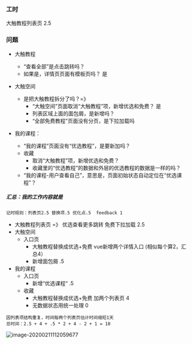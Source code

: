 ### 工时

大触教程列表页 2.5

### 问题

- 大触教程
  - “查看全部”是点击跳转吗？
  - 如果是，详情页页面有模板页吗？ 是
  
- 大触空间
  - 是把大触教程拆分了吗？=》
    - “大触空间”页面取消“大触教程”项，新增优选和免费？ 是
    - 列表区域上面的面包屑，是新增吗？
    - “全部免费教程”页面没有分页，是下拉加载吗

- 我的课程：
  - “我的课程”页面没有“优选教程”，是要新加吗？
  - 收藏
    - 取消“大触教程”项，新增优选和免费？
    - 收藏里的“优选教程”的数据和外层的优选教程的数据是一样的吗？
  - “我的课程-用户查看自己”，意思是，页面初始状态自动定位在“优选课程”？



##### 汇总：我的工作内容就是 

```
记时规则：列表页2.5 替换项.5 优化点.5  feedback 1
```



- 大触教程列表页 =》 优选查看更多跳转 免费下拉加载 2.5
- 大触空间
  - 入口页
    - 大触教程替换成优选+免费 vue新增两个详情入口  (相似每个算2，汇总4）
    - 新增面包屑  .5
- 我的课程
  - 入口页
    - 新增“优选课程“    .5
  - 收藏
    - 大触教程替换成优选+免费  加两个列表页     4
    - 无数据状态用统一处理    0   

```
因列表项结构重复，时间每两个列表页估计时间缩短1天
总时间：2.5 + 4 + .5 * 2 + 4 - 2 + 1 = 10 
```





![image-20200211112059677](C:\Users\31018\AppData\Roaming\Typora\typora-user-images\image-20200211112059677.png)